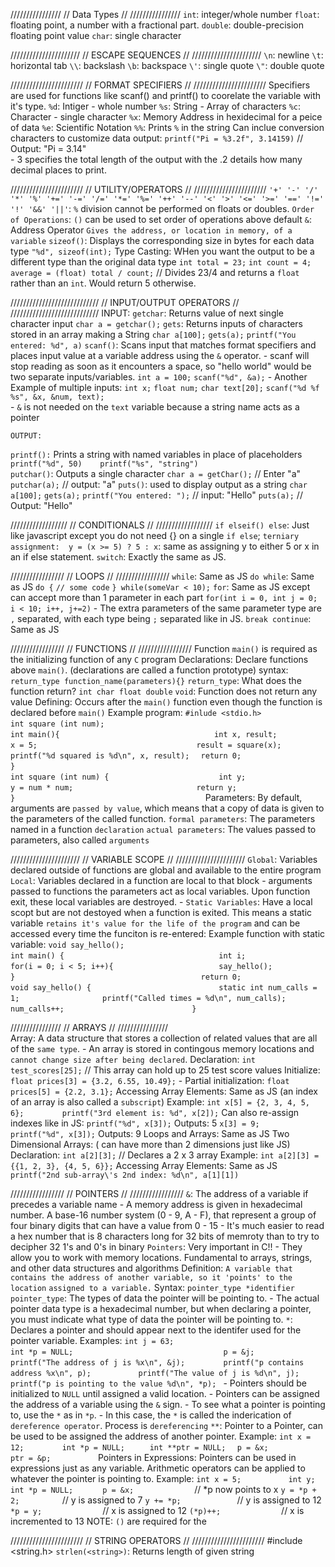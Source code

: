 ////////////////
// Data Types //
////////////////
    `int`:    integer/whole number
    `float`:  floating point, a number with a fractional part.
    `double`: double-precision floating point value
    `char`:   single character


//////////////////////
// ESCAPE SEQUENCES //
//////////////////////
    `\n`: newline
    `\t`: horizontal tab
    `\\`: backslash
    `\b`: backspace
    `\'`: single quote
    `\"`: double quote


///////////////////////
// FORMAT SPECIFIERS //
///////////////////////
    Specifiers are used for functions like scanf() and printf() to coorelate the variable with it's type.
        `%d`: Intiger - whole number
        `%s`: String - Array of characters
        `%c`: Character - single character
        `%x`: Memory Address in hexidecimal for a peice of data
        `%e`: Scientific Notation
        `%%`: Prints `%` in the string
        Can inclue conversion characters to customize data output:
            `printf("Pi = %3.2f", 3.14159)` // Output:  "Pi = 3.14"   
                - 3 specifies the total length of the output with the .2 details how many decimal places to print.


///////////////////////
// UTILITY/OPERATORS //
///////////////////////
    `'+' '-' '/' '*' '%' '+=' '-=' '/=' '*=' '%=' '++' '--' '<' '>' '<=' '>=' '==' '!=' '!' '&&' '||'`:
        `%` division cannot be performed on floats or doubles.
    `Order of Operations`:
        `()` can be used to set order of operations above default
    `&`: Address Operator
        `Gives the address, or location in memory, of a variable`
    `sizeof()`: Displays the corresponding size in bytes for each data type
        `"%d", sizeof(int);` 
    Type Casting:  WHen you want the output to be a different type than the original data type
        `int total = 23;`
        `int count = 4;`
        `average = (float) total / count;`  // Divides 23/4 and returns a `float` rather than an `int`. Would return 5 otherwise.



////////////////////////////
// INPUT/OUTPUT OPERATORS //
////////////////////////////
    INPUT:
    `getchar`: Returns value of next single character input
        `char a = getchar();`
    `gets`: Returns inputs of characters stored in an array making a String
        `char a[100];`
        `gets(a);`
        `printf("You entered: %d", a)`
    `scanf()`: Scans input that matches format specifiers and places input value at a variable address using the `&` operator.
        - scanf will stop reading as soon as it encounters a space, so "hello world" would be two separate inputs/variables.
        `int a = 100;`
        `scanf("%d", &a);`
        - Another Example of multiple inputs:
        `int x;`
        `float num;`
        `char text[20];`
        `scanf("%d %f %s", &x, &num, text);`  
            - `&` is not needed on the `text` variable because a string name acts as a pointer

    
    OUTPUT:
   `printf():`  Prints a string with named variables in place of placeholders
        `printf("%d", 50)    printf("%s", "string")`  
    `putchar()`: Outputs a single character
        `char a = getChar();` // Enter "a"
        `putchar(a);`         // output: "a"
    `puts()`:  used to display output as a string
        `char a[100];`
        `gets(a);`
        `printf("You entered: ");` // input: "Hello"
        `puts(a);`                 // Output: "Hello"
    

//////////////////
// CONDITIONALS //
//////////////////
    `if elseif() else`:  Just like javascript except you do not need {} on a single `if else`;
    `terniary assignment:  y = (x >= 5) ? 5 : x`:  same as assigning y to either 5 or x in an if else statement.
    `switch`: Exactly the same as JS.


/////////////////
//    LOOPS    //
/////////////////
    `while`:          Same as JS
    `do while`:       Same as JS 
        `do {`
            `// some code`
        `} while(someVar < 10);`
    `for`:            Same as JS except can accept more than 1 parameter in each part
        `for(int i = 0, int j = 0; i < 10; i++, j+=2)`
            - The extra parameters of the same parameter type are `,` separated, with each type being `;` separated like in JS.
    `break continue`: Same as JS


/////////////////
//  FUNCTIONS  //
/////////////////
    Function `main()` is required as the initializing function of any `C` program
    Declarations:  Declare functions above `main()`.  (declarations are called a function prototype)
        syntax: `return_type function_name(parameters){}`
            `return_type`: What does the function return?
                `int char float double`
                `void`: Function does not return any value
    Defining:  Occurs after the `main()` function even though the function is declared before `main()`
        Example program:
            `#inlude <stdio.h>                          `
            `int square (int num);                      `
            `                                           `
            `int main(){                                `
            `   int x, result;                          `
            `   x = 5;                                  `
            `   result = square(x);                     `
            `   printf("%d squared is %d\n", x, result);`
            `   return 0;                               `
            `}                                          `
            `                                           `
            `int square (int num) {                     `
            `    int y;                                 `
            `    y = num * num;                         `
            `    return y;                              `
            `}                                          `
    Parameters:  By default, arguments are `passed by value`, which means that a copy of data is given to the parameters of the called function.
        `formal parameters`: The parameters named in a function `declaration`
        `actual parameters`: The values passed to parameters, also called `arguments`


//////////////////////
//  VARIABLE SCOPE  //
//////////////////////
    `Global`: Variables declared outside of functions are global and available to the entire program
    `Local`: Variables declared in a function are local to that block
        - arguments passed to functions the parameters act as local variables. Upon function exit, these local variables are destroyed.
        - `Static Variables`: Have a local scopt but are not destoyed when a function is exited.  This means a static variable
            `retains it's value for the life of the program` and can be accessed every time the funciton is  re-entered:
            Example function with static variable:
                `void say_hello();                           `
                `                                            `
                `int main() {                                `
                `   int i;                                   `
                `   for(i = 0; i < 5; i++){                  `
                `       say_hello();                         `
                `   }                                        `
                `   return 0;                                `
                `                                            `
                `void say_hello() {                          `
                `   static int num_calls = 1;                `
                `   printf("Called times = %d\n", num_calls);`
                `   num_calls++;                             `
                `}                                           `
                
                
////////////////
//   ARRAYS   //
////////////////   
    Array: A data structure that stores a collection of related values that are all of the `same type`.
            - An array is stored in contingous memory locations and `cannot change size after being declared`.
        Declaration:  `int test_scores[25];`  // This array can hold up to 25 test score values
        Initialize:   `float prices[3] = {3.2, 6.55, 10.49};` 
            - Partial initialization: `float prices[5] = {2.2, 3.1};`
        Accessing Array Elements: Same as JS  (an index of an array is also called a `subscript`)
            Example: 
                `int x[5] = {2, 3, 4, 5, 6};        `
                `printf("3rd element is: %d", x[2]);`
            Can also re-assign indexes like in JS:
                `printf("%d", x[3]);`  Outputs: 5
                `x[3] = 9;          `
                `printf("%d", x[3]);`  Outputs: 9
        Loops and Arrays:  Same as JS
    Two Dimensional Arrays:  ( can have more than 2 dimensions just like JS)
        Declaration: `int a[2][3];`  // Declares a 2 x 3 array
            Example:
                `int a[2][3] = {{1, 2, 3}, {4, 5, 6}};`
        Accessing Array Elements: Same as JS
                `printf("2nd sub-array\'s 2nd index: %d\n", a[1][1])`


/////////////////
//   POINTERS  //
/////////////////
    `&`:  The address of a variable if precedes a variable name
        - A memory address is given in hexadecimal number.  A base-16 number system (0 - 9, A - F), that represent
            a group of four binary digits that can have a value from 0 - 15
                - It's much easier to read a hex number that is 8 characters long for 32 bits of memroty than to try to 
                    decipher 32 1's and 0's in binary
    `Pointers`: Very important in C!!
        - They allow you to work with memory locations.  Fundamental to arrays, strings, and other data structures and algorithms
        Definition: `A variable that contains the address of another variable, so it 'points' to the location`
                        `assigned to a variable.`
        Syntax:  `pointer_type *identifier`
            `pointer_type`: The types of data the pointer will be pointing to. 
                - The actual pointer data type is a hexadecimal number, but when declaring a pointer, you must indicate what type
                    of data the pointer will be pointing to.
                `*`: Declares a pointer and should appear next to the identifer used for the pointer variable.
                    Examples:
                        `int j = 63;                                    `
                        `int *p = NULL;                                 `
                        `p = &j;                                        `
                        `printf("The address of j is %x\n", &j);        `
                        `printf("p contains address %x\n", p);          `
                        `printf("The value of j is %d\n", j);           `
                        `printf("p is pointing to the value %d\n", *p); `
                - Pointers should be initialized to `NULL` until assigned a valid location.
                - Pointers can be assigned the address of a variable using the `&` sign.
                - To see what a pointer is pointing to, use the `*` as in `*p`.
                    - In this case, the `*` is called the inderication of `dereference operator`. Process is `dereferencing`
                `**`: Pointer to a Pointer, can be used to be assigned the address of another pointer.
                    Example:
                        `int x = 12;        `
                        `int *p = NULL;     `
                        `int **ptr = NULL;  `
                        `p = &x;            `
                        `ptr = &p;          `
        Pointers in Expressions:  Pointers can be used in expressions just as any variable.  Arithmetic operators can be applied to whatever
            the pointer is pointing to.
                Example:
                    `int x = 5;          `
                    `int y;              `
                    `int *p = NULL;      `
                    `p = &x;             `  // *p now points to x
                    `y = *p + 2;         `  // y is assigned to 7
                    `y += *p;            `  // y is assigned to 12
                    `*p = y;             `  // x is assigned to 12
                    `(*p)++;             `  // x is incremented to 13
                NOTE:  `()` are required for the 




///////////////////////
// STRING OPERATORS  //
///////////////////////
#include <string.h>
   `strlen(<string>)`: Returns length of given string
